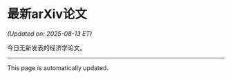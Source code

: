 # 最新arXiv论文

<!-- ARXIV_PAPERS_START -->
*(Updated on: 2025-08-13 ET)*

今日无新发表的经济学论文。
<!-- ARXIV_PAPERS_END -->

---
This page is automatically updated.
